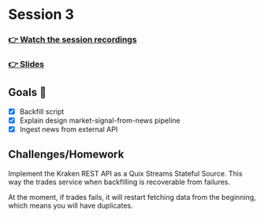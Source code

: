 # Session 3
### [👉 Watch the session recordings](https://www.realworldml.net/products/building-a-better-real-time-ml-system-together-cohort-3/categories/2156685698)

### [👉 Slides](https://www.realworldml.net/products/building-a-better-real-time-ml-system-together-cohort-3/categories/2156685698/posts/2183490649)


## Goals 🎯

- [x] Backfill script
- [x] Explain design market-signal-from-news pipeline
- [x] Ingest news from external API

## Challenges/Homework

Implement the Kraken REST API as a Quix Streams Stateful Source. This way the trades service
when backfilling is recoverable from failures.

At the moment, if trades fails, it will restart fetching data from the beginning, which means
you will have duplicates.

